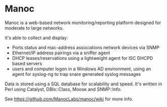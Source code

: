 Manoc
=====

Manoc is a web-based network monitoring/reporting platform designed for moderate to large networks.

It's able to collect and display:

- Ports status and mac-address associations network devices via SNMP
- Ethernet/IP address pairings via a sniffer agent
- DHCP leases/reservations using a lightweight agent for ISC DHCPD based servers
- users and computer logon in a Windows AD environment, using an agent for syslog-ng to trap snare generated syslog messages

Data is stored using a SQL database for scalability and speed. It's written in Perl using Catalyst, DBIx::Class, Moose and SNMP::Info.

See https://github.com/ManocLabs/manoc/wiki for more info.
